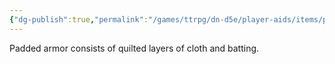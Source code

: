 ```yaml
---
{"dg-publish":true,"permalink":"/games/ttrpg/dn-d5e/player-aids/items/padded-armor/","tags":["ttrpg/dnd/5e","warding"],"noteIcon":""}
---
```



Padded armor consists of quilted layers of cloth and batting.